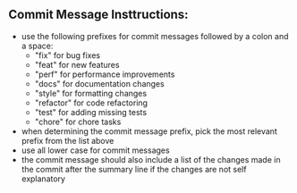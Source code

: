## Commit Message Insttructions:

- use the following prefixes for commit messages followed by a colon and a space:
  - "fix" for bug fixes
  - "feat" for new features
  - "perf" for performance improvements
  - "docs" for documentation changes
  - "style" for formatting changes
  - "refactor" for code refactoring
  - "test" for adding missing tests
  - "chore" for chore tasks
- when determining the commit message prefix, pick the most relevant prefix from the list above
- use all lower case for commit messages
- the commit message should also include a list of the changes made in the commit after the summary line if the changes are not self explanatory
